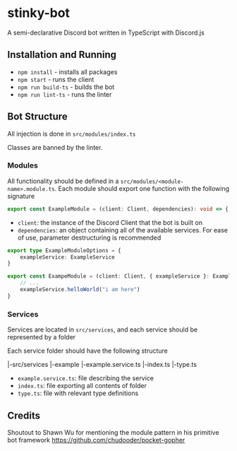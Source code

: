 # stinky-bot

A semi-declarative Discord bot written in TypeScript with Discord.js

## Installation and Running

* `npm install` - installs all packages
* `npm start` - runs the client
* `npm run build-ts` - builds the bot
* `npm run lint-ts` - runs the linter

## Bot Structure

All injection is done in `src/modules/index.ts`

Classes are banned by the linter.

### Modules

All functionality should be defined in a `src/modules/<module-name>.module.ts`. Each module should export one function with the following signature

```ts
export const ExampleModule = (client: Client, dependencies): void => { ... }
```

- `client`: the instance of the Discord Client that the bot is built on
- `dependencies`: an object containing all of the available services. For ease of use, parameter destructuring is recommended

```ts
export type ExampleModuleOptions = {
    exampleService: ExampleService
}

export const ExampeModule = (client: Client, { exampleService }: ExampleModuleOptions) => {
    // ...
    exampleService.helloWorld("i am here")
}
```

### Services

Services are located in `src/services`, and each service should be represented by a folder

Each service folder should have the following structure

|-src/services
  |-example
    |-example.service.ts
    |-index.ts
    |-type.ts

- `example.service.ts`: file describing the service
- `index.ts`: file exporting all contents of folder
- `type.ts`: file with relevant type definitions


## Credits

Shoutout to Shawn Wu for mentioning the module pattern in his primitive bot framework https://github.com/chudooder/pocket-gopher